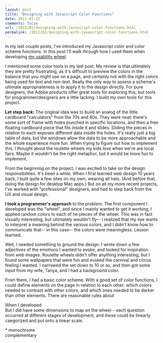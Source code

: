 ```yaml
---
layout: post
title: "Designing with Javascript Color Functions"
date: 2011-01-21
comments: false
url: /2011/01/designing-with-javascript-color-functions.html
permalink: /2011/01/designing-with-javascript-color-functions.html
---
```


In my last couple posts, I've introduced my Javascript color and color scheme functions. In this post I'll walk through how I used them when developing [my usability wheel](http://uxspoke.com/).  
  
  
I mentioned some color tools in my last post. My review is that ultimately they are pretty frustrating, as it's difficult to preview the colors in the balance that you might use on a page, and certainly not with the right colors being used for text and non-text. Really the only way to assess a scheme's ultimate appropriateness is to apply it to the design directly. For pure designers, the Adobe products offer great tools for exploring this, but tools for programmer/designers are a little lacking. I build my own tools for this project.  
  
**Let step back:** The original idea was to build an analog of the little cardboard "calculators" from the 70s and 80s. They were neat: there's some sort of frame with holes punched in specific locations, and then a free floating cardboard piece that fits inside it and slides. Sliding the pieces in relation to each exposes different data inside the holes. It's really just a big table of data, but the windows allow the data to be more approachable and the whole experience more fun. When trying to figure out how to implement this, I thought about the roulette wheels my kids love when we're are local fairs. Maybe it wouldn't be the right metaphor, but it would be more fun to implement.  
  
From the beginning on the project, I was excited to take on the design responsibilities. It's been a while. When I first learned web design 10 years back, I built quite a few sites on my own, wearing all hats. (And before that, doing the design for desktop Mac apps.) But on all my more recent projects, I've worked with "professional" designers, and had to step back from the UX and visual design.  
  
**I took a programmer's approach** to the problem. The first component I developed was the "wheel", and since I mainly wanted to get it working, I applied random colors to each of he pieces of the wheel. This was in fact visually interesting, but ultimately wouldn't fly-- I realized that my eye wants to interpret a meaning behind the various colors, and I didn't know how to communicate that-- in this case-- the colors were meaningless. Lesson learned.  
  
Well, I needed something to ground the design. I wrote down a few adjectives of the emotions I wanted to evoke, and looked for inspiration from web images. Roulette wheels didn't offer anything interesting, but I found some wallpapers that were fun and evoked the carnival and circus feeling I wanted. I narrowed the set down to 10 or so, and then got some input from my wife, Tanya, and I had a background color.  
  
From there, I had a basic color scheme. With a good set of color functions, I could define elements on the page in relation to each other: which colors needed to contrast with other colors, and which ones needed to be darker than other elements. There are reasonable rules about   
  
  
  
    
  
  
When I developed  
But I did have some dimensions to map on the wheel-- each question occurred at different stages of development, and these could be linearly caegorized and put onto a linear scale.   
  
  
\* monochrome  
complementary

